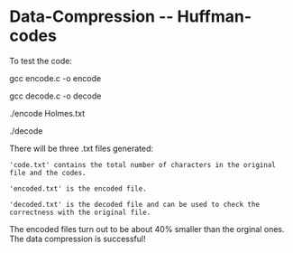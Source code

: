 # Data-Compression -- Huffman-codes

To test the code:

gcc encode.c -o encode

gcc decode.c -o decode

./encode Holmes.txt

./decode


There will be three .txt files generated:

	'code.txt' contains the total number of characters in the original file and the codes.
	
	'encoded.txt' is the encoded file.
	
	'decoded.txt' is the decoded file and can be used to check the correctness with the original file.
	


The encoded files turn out to be about 40% smaller than the orginal ones. The data compression is successful!

